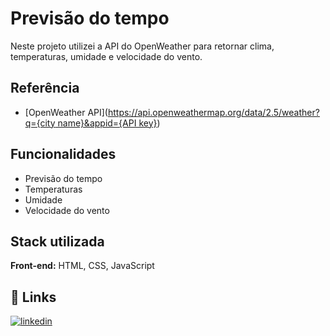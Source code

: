 # Previsão do tempo

Neste projeto utilizei a API do OpenWeather para retornar clima, temperaturas, umidade e  velocidade do vento. 

## Referência

 - [OpenWeather API]([https://api.openweathermap.org/data/2.5/weather?q={city name}&appid={API key}](https://openweathermap.org/current#name))

## Funcionalidades

- Previsão do tempo
- Temperaturas
- Umidade
- Velocidade do vento

## Stack utilizada

**Front-end:** HTML, CSS, JavaScript

## 🔗 Links
[![linkedin](https://img.shields.io/badge/linkedin-0A66C2?style=for-the-badge&logo=linkedin&logoColor=white)](https://www.linkedin.com/leonardofv)
